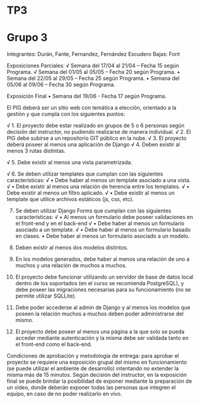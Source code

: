 # TP3
# Grupo 3
Integrantes: Durán, Fante, Fernandez, Fernández Escudero
Bajas: Font

Exposiciones Parciales:
√ Semana del 17/04 al 21/04 – Fecha 15 según Programa.
√ Semana del 01/05 al 05/05 – Fecha 20 según Programa.
• Semana del 22/05 al 29/05 – Fecha 25 según Programa.
• Semana del 05/06 al 09/06 – Fecha 30 según Programa.

Exposición Final
• Semana del 19/06          - Fecha 17 según Programa. 

El PIG deberá ser un sitio web con temática a elección, orientado a la gestión y que cumpla con los siguientes puntos:

√ 1. El proyecto debe estar realizado en grupos de 5 o 6 personas según decisión del instructor, 
     no pudiendo realizarse de manera individual.
√ 2. El PIG debe subirse a un repositorio GIT público en la nube.
√ 3. El proyecto deberá poseer al menos una aplicación de Django
√ 4. Deben existir al menos 3 rutas distintas.

√ 5. Debe existir al menos una vista parametrizada.

√ 6. Se deben utilizar templates que cumplan con las siguientes características:
√ • Debe haber al menos un template asociado a una vista.
√ • Debe existir al menos una relación de herencia entre los templates.
√ • Debe existir al menos un filtro aplicado.
√ • Debe existir al menos un template que utilice archivos estáticos (js, css, etc).

7. Se deben utilizar Django Forms que cumplan con las siguientes características:
√ • Al menos un formulario debe poseer validaciones en el front-end y en el back-end
√ • Debe haber al menos un formulario asociado a un template.
√ • Debe haber al menos un formulario basado en clases.
• Debe haber al menos un formulario asociado a un modelo.

8. Deben existir al menos dos modelos distintos.

9. En los modelos generados, debe haber al menos una relación de uno a muchos y una relación de muchos a muchos.

10. El proyecto debe funcionar utilizando un servidor de base de datos local dentro de los soportados
    (en el curso se recomienda PostgreSQL), 
    y debe poseer las migraciones necesarias para su funcionamiento (no se permite utilizar SQLLite).

11. Debe poder accederse al admin de Django y al menos los modelos que poseen la relación muchos a muchos deben poder administrarse del mismo.

12. El proyecto debe poseer al menos una página a la que solo se pueda acceder mediante autenticación y
    la misma debe ser validada tanto en el front-end como el back-end.

Condiciones de aprobación y metodología de entrega: para aprobar el proyecto se requiere una exposición grupal del mismo en funcionamiento
(se puede utilizar el ambiente de desarrollo) intentando no extender la misma más de 15 minutos. 
Según decisión del instructor, en la exposición final se puede brindar la posibilidad de exponer mediante la preparación de un video, 
donde deberán exponer todas las personas que integren el equipo, en caso de no poder realizarlo en vivo.

